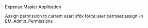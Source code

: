 Expense Master Application


Assign permission to current user: sfdx force:user:permset:assign -n EM_Admin_Permissions


